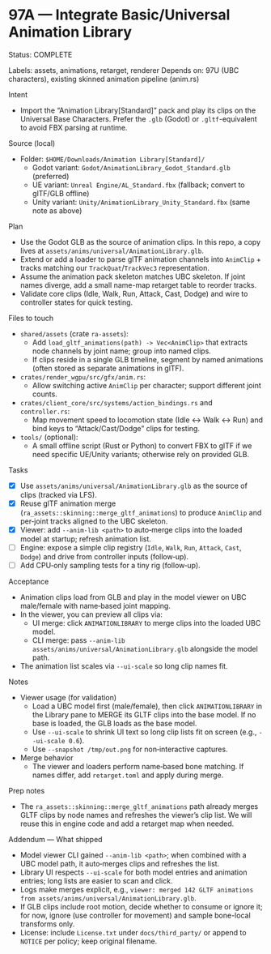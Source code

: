 # 97A — Integrate Basic/Universal Animation Library

Status: COMPLETE

Labels: assets, animations, retarget, renderer
Depends on: 97U (UBC characters), existing skinned animation pipeline (anim.rs)

Intent
- Import the “Animation Library[Standard]” pack and play its clips on the Universal Base Characters. Prefer the `.glb` (Godot) or `.gltf`-equivalent to avoid FBX parsing at runtime.

Source (local)
- Folder: `$HOME/Downloads/Animation Library[Standard]/`
  - Godot variant: `Godot/AnimationLibrary_Godot_Standard.glb` (preferred)
  - UE variant: `Unreal Engine/AL_Standard.fbx` (fallback; convert to glTF/GLB offline)
  - Unity variant: `Unity/AnimationLibrary_Unity_Standard.fbx` (same note as above)

Plan
- Use the Godot GLB as the source of animation clips. In this repo, a copy lives at `assets/anims/universal/AnimationLibrary.glb`.
- Extend or add a loader to parse glTF animation channels into `AnimClip` + tracks matching our `TrackQuat`/`TrackVec3` representation.
- Assume the animation pack skeleton matches UBC skeleton. If joint names diverge, add a small name-map retarget table to reorder tracks.
- Validate core clips (Idle, Walk, Run, Attack, Cast, Dodge) and wire to controller states for quick testing.

Files to touch
- `shared/assets` (crate `ra-assets`):
  - Add `load_gltf_animations(path) -> Vec<AnimClip>` that extracts node channels by joint name; group into named clips.
  - If clips reside in a single GLB timeline, segment by named animations (often stored as separate animations in glTF).
- `crates/render_wgpu/src/gfx/anim.rs`:
  - Allow switching active `AnimClip` per character; support different joint counts.
- `crates/client_core/src/systems/action_bindings.rs` and `controller.rs`:
  - Map movement speed to locomotion state (Idle ↔ Walk ↔ Run) and bind keys to “Attack/Cast/Dodge” clips for testing.
- `tools/` (optional):
  - A small offline script (Rust or Python) to convert FBX to glTF if we need specific UE/Unity variants; otherwise rely on provided GLB.

Tasks
- [x] Use `assets/anims/universal/AnimationLibrary.glb` as the source of clips (tracked via LFS).
- [x] Reuse glTF animation merge (`ra_assets::skinning::merge_gltf_animations`) to produce `AnimClip` and per‑joint tracks aligned to the UBC skeleton.
- [x] Viewer: add `--anim-lib <path>` to auto‑merge clips into the loaded model at startup; refresh animation list.
- [ ] Engine: expose a simple clip registry (`Idle`, `Walk`, `Run`, `Attack`, `Cast`, `Dodge`) and drive from controller inputs (follow‑up).
- [ ] Add CPU‑only sampling tests for a tiny rig (follow‑up).

Acceptance
- Animation clips load from GLB and play in the model viewer on UBC male/female with name‑based joint mapping.
- In the viewer, you can preview all clips via:
  - UI merge: click `ANIMATIONLIBRARY` to merge clips into the loaded UBC model.
  - CLI merge: pass `--anim-lib assets/anims/universal/AnimationLibrary.glb` alongside the model path.
- The animation list scales via `--ui-scale` so long clip names fit.

Notes
- Viewer usage (for validation)
  - Load a UBC model first (male/female), then click `ANIMATIONLIBRARY` in the Library pane to MERGE its GLTF clips into the base model. If no base is loaded, the GLB loads as the base model.
  - Use `--ui-scale` to shrink UI text so long clip lists fit on screen (e.g., `--ui-scale 0.6`).
  - Use `--snapshot /tmp/out.png` for non‑interactive captures.
- Merge behavior
  - The viewer and loaders perform name‑based bone matching. If names differ, add `retarget.toml` and apply during merge.

Prep notes
- The `ra_assets::skinning::merge_gltf_animations` path already merges GLTF clips by node names and refreshes the viewer’s clip list. We will reuse this in engine code and add a retarget map when needed.

Addendum — What shipped
- Model viewer CLI gained `--anim-lib <path>`; when combined with a UBC model path, it auto‑merges clips and refreshes the list.
- Library UI respects `--ui-scale` for both model entries and animation entries; long lists are easier to scan and click.
- Logs make merges explicit, e.g., `viewer: merged 142 GLTF animations from assets/anims/universal/AnimationLibrary.glb`.
- If GLB clips include root motion, decide whether to consume or ignore it; for now, ignore (use controller for movement) and sample bone-local transforms only.
- License: include `License.txt` under `docs/third_party/` or append to `NOTICE` per policy; keep original filename.
